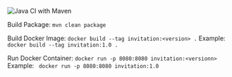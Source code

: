 ![Java CI with Maven](https://github.com/anonyhostvn/invita-service/workflows/Java%20CI%20with%20Maven/badge.svg?branch=develop)

Build Package: `mvn clean package`

Build Docker Image: `docker build --tag invitation:<version> .`
Example: `docker build --tag invitation:1.0 .`

Run Docker Container: `docker run -p 8080:8080 invitation:<versionn>`
Example: ` docker run -p 8080:8080 invitation:1.0`
